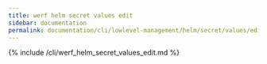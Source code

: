 ```yaml
---
title: werf helm secret values edit
sidebar: documentation
permalink: documentation/cli/lowlevel-management/helm/secret/values/edit.html
---
```


{% include /cli/werf_helm_secret_values_edit.md %}
